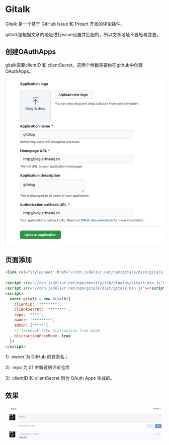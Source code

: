 
# Gitalk
Gitalk 是一个基于 GitHub Issue 和 Preact 开发的评论插件。

gittalk是根据文章的地址进行issue设置并匹配的，所以文章地址不要轻易变更。

## 创建OAuthApps
gitalk需要clientID 和 clientSecret，这两个参数需要你在github中创建OAuthApps。

![image-20210408110354525](gitalk.assets/image-20210408110354525.png)


## 页面添加
```html
<link rel="stylesheet" href="//cdn.jsdelivr.net/npm/gitalk/dist/gitalk.css">

<script src="//cdn.jsdelivr.net/npm/docsify/lib/plugins/gitalk.min.js"></script>
<script src="//cdn.jsdelivr.net/npm/gitalk/dist/gitalk.min.js"></script>
<script>
  const gitalk = new Gitalk({
    clientID: '********',
    clientSecret: '********',
    repo: '****',
    owner: '********',
    admin: ['****'],
    // facebook-like distraction free mode
    distractionFreeMode: true
  })
</script>
```
1）owner 为 GitHub 的登录名；

2）repo 为 01 中新建的评论仓库

3）clientID 和 clientSecret 则为 OAuth Apps 生成的。

## 效果

![image-20210408110418550](gitalk.assets/image-20210408110418550.png)